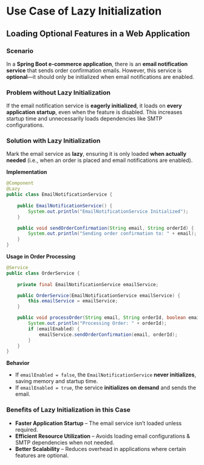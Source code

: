 # Use Case of Lazy Initialization

## **Loading Optional Features in a Web Application**

### **Scenario**

In a **Spring Boot e-commerce application**, there is an **email notification service** that sends order confirmation emails. However, this service is **optional**—it should only be initialized when email notifications are enabled.

### **Problem without Lazy Initialization**

If the email notification service is **eagerly initialized**, it loads on **every application startup**, even when the feature is disabled. This increases startup time and unnecessarily loads dependencies like SMTP configurations.

### **Solution with Lazy Initialization**

Mark the email service as **lazy**, ensuring it is only loaded **when actually needed** (i.e., when an order is placed and email notifications are enabled).

**Implementation**

```java
@Component
@Lazy
public class EmailNotificationService {
    
    public EmailNotificationService() {
        System.out.println("EmailNotificationService Initialized");
    }

    public void sendOrderConfirmation(String email, String orderId) {
        System.out.println("Sending order confirmation to: " + email);
    }
}
```

**Usage in Order Processing**

```java
@Service
public class OrderService {
    
    private final EmailNotificationService emailService;

    public OrderService(EmailNotificationService emailService) {
        this.emailService = emailService;
    }

    public void processOrder(String email, String orderId, boolean emailEnabled) {
        System.out.println("Processing Order: " + orderId);
        if (emailEnabled) {
            emailService.sendOrderConfirmation(email, orderId);
        }
    }
}
```

**Behavior**

* If `emailEnabled = false`, the `EmailNotificationService` **never initializes**, saving memory and startup time.
* If `emailEnabled = true`, the service **initializes on demand** and sends the email.

### **Benefits of Lazy Initialization in this Case**

* **Faster Application Startup** – The email service isn’t loaded unless required.
* **Efficient Resource Utilization** – Avoids loading email configurations & SMTP dependencies when not needed.
* **Better Scalability** – Reduces overhead in applications where certain features are optional.
